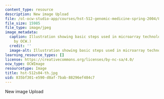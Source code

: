 ```yaml
---
content_type: resource
description: New image Upload
file: /ol-ocw-studio-app/courses/hst-512-genomic-medicine-spring-2004/835bf301e590d8af7bab88296ef484c7_hst-512s04-th.jpg
file_size: 15985
file_type: image/jpeg
image_metadata:
  caption: Illustration showing basic steps used in microarray technology. (Figure
    by OCW.)
  credit: ''
  image-alt: Illustration showing basic steps used in microarray technology.
learning_resource_types: []
license: https://creativecommons.org/licenses/by-nc-sa/4.0/
ocw_type: OCWImage
resourcetype: Image
title: hst-512s04-th.jpg
uid: 835bf301-e590-d8af-7bab-88296ef484c7
---
```

New image Upload